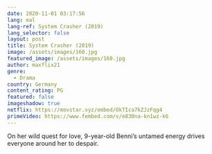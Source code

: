 ```yaml
---
date: 2020-11-01 03:17:56
lang: mal
lang-ref: System Crasher (2019)
lang_selector: false
layout: post
title: System Crasher (2019)
image: /assets/images/160.jpg
featured_image: /assets/images/160.jpg
author: maxflix21
genre:
  - Drama
country: Germany
content_rating: PG
featured: false
imageshadow: true
netflix: https://movstar.xyz/embed/OkTIca7kZJzFqg4
primeVideo: https://www.fembed.com/v/e830na-kn1wz-k6
---
```

On her wild quest for love, 9-year-old Benni’s untamed energy drives everyone around her to despair.
